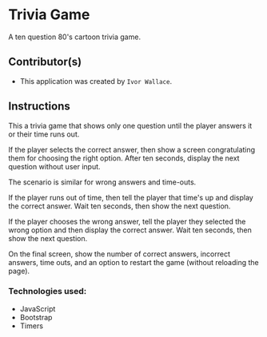 # Trivia Game
A ten question 80's cartoon trivia game.

## Contributor(s)
  * This application was created by `Ivor Wallace`.

## Instructions
This a trivia game that shows only one question until the player answers it or their time runs out.

If the player selects the correct answer, then show a screen congratulating them for choosing the right option. 
After ten seconds, display the next question without user input.

The scenario is similar for wrong answers and time-outs.

If the player runs out of time, then tell the player that time's up and display the correct answer. Wait ten seconds, then show the next question.
  
If the player chooses the wrong answer, tell the player they selected the wrong option and then display the correct answer. Wait ten seconds, then show the next question.

On the final screen, show the number of correct answers, incorrect answers, time outs, and an option to restart the game (without reloading the page).

### Technologies used:
  * JavaScript 
  * Bootstrap
  * Timers
